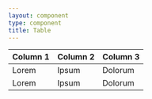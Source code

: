 ```yaml
---
layout: component
type: component
title: Table
---
```


<table>
  <thead>
    <tr>
      <th>Column 1</th>
      <th>Column 2</th>
      <th>Column 3</th>
    </tr>
  </thead>
  <tbody>
    <tr>
      <td>Lorem</td>
      <td>Ipsum</td>
      <td>Dolorum</td>
    </tr>
    <tr>
      <td>Lorem</td>
      <td>Ipsum</td>
      <td>Dolorum</td>
    </tr>
  </tbody>
</table>



<pre>
  <code>
  </code>
</pre>
